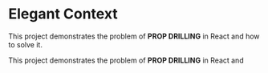 # Elegant Context

This project demonstrates the problem of <b>PROP DRILLING</b> in React and how to solve it.

This project demonstrates the problem of <b>PROP DRILLING</b> in React and